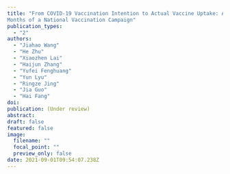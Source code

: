 ```yaml
---
title: "From COVID-19 Vaccination Intention to Actual Vaccine Uptake: A Longitudinal Study Among Chinese Adults After Six
Months of a National Vaccination Campaign"
publication_types:
  - "2"
authors:
  - "Jiahao Wang"
  - "He Zhu" 
  - "Xiaozhen Lai"
  - "Haijun Zhang"
  - "Yufei Fenghuang"
  - "Yun Lyu"
  - "Ringze Jing"
  - "Jia Guo"
  - "Hai Fang"
doi: 
publication: (Under review)
abstract: 
draft: false
featured: false
image:
  filename: ""
  focal_point: ""
  preview_only: false
date: 2021-09-01T09:54:07.238Z
---
```

